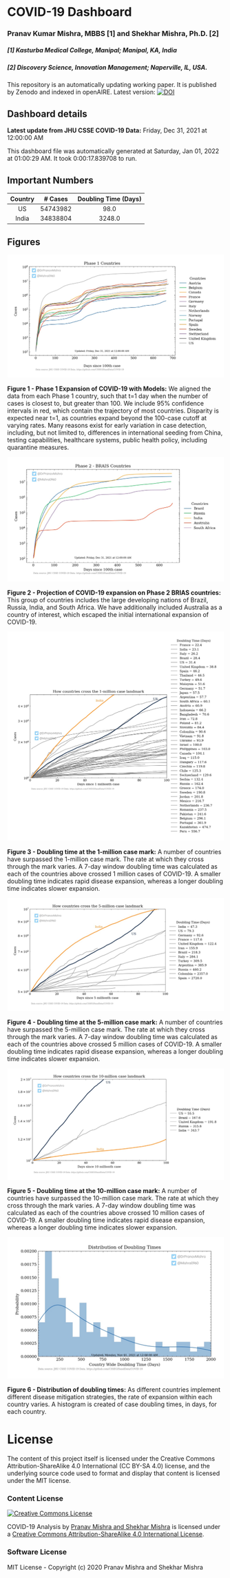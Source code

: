
COVID-19 Dashboard
==================
  
### Pranav Kumar Mishra, MBBS [1] and Shekhar Mishra, Ph.D. [2]  
##### [1] Kasturba Medical College, Manipal; Manipal, KA, India  
##### [2] Discovery Science, Innovation Management; Naperville, IL, USA.



  
This repository is an automatically updating working paper. It is published by Zenodo and indexed in openAIRE. Latest version: [![DOI](https://zenodo.org/badge/287867933.svg)](https://zenodo.org/badge/latestdoi/287867933)  
## Dashboard details  
**Latest update from JHU CSSE COVID-19 Data:** Friday, Dec 31, 2021 at 12:00:00 AM

  
This dashboard file was automatically generated at Saturday, Jan 01, 2022 at 01:00:29 AM. It took 0:00:17.839708 to run.  
## Important Numbers
  
|Country|# Cases | Doubling Time (Days)  
| :----------:  | :----------:  | :----------:  |  
US |54743982 | 98.0  
India |34838804 | 3248.0  

  

  
## Figures

![Phase 1 Countries](./Figures/Phase_1_Countries.jpg) 

**Figure 1 - Phase 1 Expansion of COVID-19 with Models:** We aligned the data from each Phase 1 country, such that t=1 day when the number of cases is closest to, but greater than 100. We include 95% confidence intervals in red, which contain the trajectory of most countries. Disparity is expected near t=1, as countries expand beyond the 100-case cutoff at varying rates. Many reasons exist for early variation in case detection, including, but not limited to, differences in international seeding from China, testing capabilities, healthcare systems, public health policy, including quarantine measures.

![Phase 2 BRIAS Countries](./Figures/Phase_2_BRIAS_Countries.jpg) 

**Figure 2 - Projection of COVID-19 expansion on Phase 2 BRIAS countries:** This group of countries includes the large developing nations of Brazil, Russia, India, and South Africa. We have additionally included Australia as a country of interest, which escaped the initial international expansion of COVID-19.

![Doubling Time when crossing 1M cases](./Figures/Doubling_time_when_crossing_1M_cases.jpg) 

**Figure 3 - Doubling time at the 1-million case mark:** A number of countries have surpassed the 1-million case mark. The rate at which they cross through the mark varies. A 7-day window doubling time was calculated as each of the countries above crossed 1 million cases of COVID-19. A smaller doubling time indicates rapid disease expansion, whereas a longer doubling time indicates slower expansion.

![Doubling Time when crossing 5M cases](./Figures/Doubling_time_when_crossing_5M_cases.jpg) 

**Figure 4 - Doubling time at the 5-million case mark:** A number of countries have surpassed the 5-million case mark. The rate at which they cross through the mark varies. A 7-day window doubling time was calculated as each of the countries above crossed 5 million cases of COVID-19. A smaller doubling time indicates rapid disease expansion, whereas a longer doubling time indicates slower expansion.

![Doubling Time when crossing 10M cases](./Figures/Doubling_time_when_crossing_10M_cases.jpg) 

**Figure 5 - Doubling time at the 10-million case mark:** A number of countries have surpassed the 10-million case mark. The rate at which they cross through the mark varies. A 7-day window doubling time was calculated as each of the countries above crossed 10 million cases of COVID-19. A smaller doubling time indicates rapid disease expansion, whereas a longer doubling time indicates slower expansion.

![Doubling Time Histogram](./Figures/Doubling_time_histogram_(latest).jpg) 

**Figure 6 - Distribution of doubling times:** As different countries implement different disease mitigation strategies, the rate of expansion within each country varies. A histogram is created of case doubling times, in days, for each country.  
# License  
The content of this project itself is licensed under the Creative Commons Attribution-ShareAlike 4.0 International (CC BY-SA 4.0) license, and the underlying source code used to format and display that content is licensed under the MIT license.  
### Content License  

 
  [![Creative Commons License](https://i.creativecommons.org/l/by-sa/4.0/88x31.png)](http://creativecommons.org/licenses/by-sa/4.0/) 
 
 
 <span xmlns:dct="http://purl.org/dc/terms/" property="dct:title">COVID-19 Analysis</span> by [Pranav Mishra and Shekhar Mishra](https://github.com/pranavmishra90/COVID-19) is licensed under a [Creative Commons Attribution-ShareAlike 4.0 International License](http://creativecommons.org/licenses/by-sa/4.0/).  
### Software License  
MIT License - Copyright (c) 2020 Pranav Mishra and Shekhar Mishra